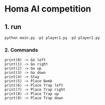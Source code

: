 # Homa AI competition

## 1. run
```
python main.py -p1 player1.py -p2 player2.py
```

### 2. Commands
```
print(0) -> Go left
print(1) -> Go right
print(2) -> Go up
print(3) -> Go down
print(4) -> Stay
print(5) -> Place Bomb
print(6) -> Place Trap left
print(7) -> Place Trap right
print(8) -> Place Trap up
print(9) -> Place Trap down
```
